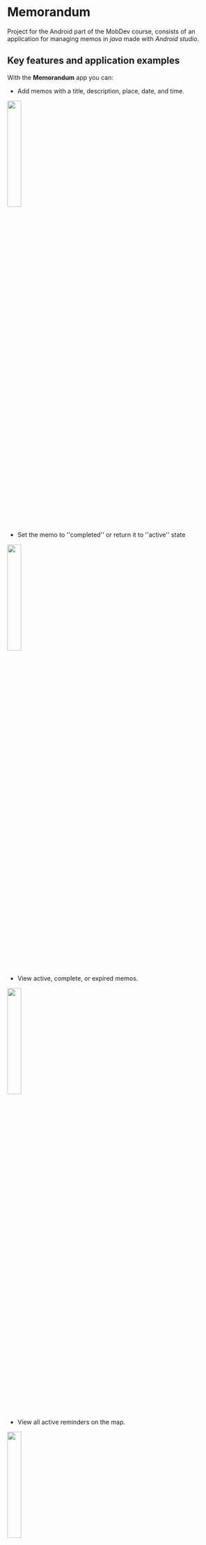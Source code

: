 # Memorandum
Project for the Android part of the MobDev course, consists of an application for managing memos in *java* made with *Android studio*.
## Key features and application examples
With the **Memorandum** app you can:

 - Add memos with a title, description, place, date, and time. <br />
 <img src=https://github.com/GRicciardi00/MobDev-Giuseppe-Ricciardi-Android/blob/main/Screenshots/Addactivtygif.gif width="25%" height="25%">
 
 - Set the memo to ''completed'' or return it to ''active'' state <br />
 <img src=https://github.com/GRicciardi00/MobDev-Giuseppe-Ricciardi-Android/blob/main/Screenshots/Detailactivitygif.gif width="25%" height="25%">

 - View active, complete, or expired memos. <br />
 <img src=https://github.com/GRicciardi00/MobDev-Giuseppe-Ricciardi-Android/blob/main/Screenshots/mainactivirtgif.gif width="25%" height="25%">

 - View all active reminders on the map. <br />
 <img src=https://github.com/GRicciardi00/MobDev-Giuseppe-Ricciardi-Android/blob/main/Screenshots/MapActivitygif.gif width="25%" height="25%">
 
 -Receive a notification on your device when you approach an active memo (even if the app is closed). <br />
 <img src=https://github.com/GRicciardi00/MobDev-Giuseppe-Ricciardi-Android/blob/main/Screenshots/Notificationgif.gif width="25%" height="25%">

## A close look on it
The application is based on the model **MVC**: **M**odel, **V**iew, **C**ontroller.
### Model
>The *model* is responsible for defining the application data. <br />

The *Memo* and *MemoList* classes are the application model. MemoList allows you to derive a list of all active memos and also has other methods used by the various activities.
### View
> *Views* display the data contained in the model and 'capture' the user's interaction with the application
>
As for Views, all the **activity** of the application are based on the use of a *ConstraintLayout*, useful for developing a UI in an intuitive way (without the use of nested views groups).

The only **fragment** present has a linear vertical layout, given the simplicity of its content.
 
### Controller
>*Controllers* are the brain of the application: they provide the link between view and model, manage user inputs sent from the view, and send any updates to the model.

The application consists of 4 **activities** and a **fragment**, the *communication* between activities starting through the use of **intent**.

 - The **mainActivity** is the main entry point of the application, consisting of a *text label* representing what type of memo you are viewing (active, completed or expired), 3 *floatingActionButtons* used to access the other 3 activities, and a **RecyclerViewer** used to display notes.<br />

In addition to showing notes, MainActivity takes care of initialising the *locationManager* to obtain the user's location and initialising the *geofences* of active memos. Whenever the mainActivity "*onPause*" method is called (that is, when other activities are opened, or the app is left in the background), the "*locationManager.removeUpdates()*" method is called to stop using the user's location to avoid unnecessary battery consumption of the device.<br />
<img src=https://github.com/GRicciardi00/MobDev-Giuseppe-Ricciardi-Android/blob/main/Screenshots/MainActivity.png width="25%" height="25%">

 -  The **addActivity** takes care of adding the memos, once you have entered the *title*, a *description*, the *place* in the respective *EditText* and the *date* and the *time* in the appropriate *widgets* you can create the memo by pressing the appropriate button.<br />

Once the key is pressed, a check is made to see if any fields are empty, check that the date entered by the user is valid (from the current day onwards) and finally check if the **geocoding** operation to derive latitude and longitude from the place entered has been successful. <br />

The function that carries out all these checks is called '*saveInput*' and is set as the *onclick* property of the FloatingActionButton in the *activity_add* XML file, in case of invalid or missing fields a **ToastNotification** is called to report it to the user.<br />

<img src=https://github.com/GRicciardi00/MobDev-Giuseppe-Ricciardi-Android/blob/main/Screenshots/AddActivity.png width="25%" height="25%">

 -The **detailActivity** is called in the **memoAdapter** *onclick* event override. Shows title, expiration, location and description of the selected memo, also there is a button to change the status of the memo (active/completed), if the memo has expired (check done using the two methods of the Utils class) sets the TextColor of the TextView of the date to red.<br />
<img src=https://github.com/GRicciardi00/MobDev-Giuseppe-Ricciardi-Android/blob/main/Screenshots/DetailActivity.png width="25%" height="25%">
 
 - The **mapActivity** shows a map,created through the google map API, centred on the user's location.<br />

The activity also creates an annotation on the map for each reminder of the ArrayList of active memos received by the mainActivity via *Intent*.

When the user clicks on an annotation its title is shown.<br />
<img src=https://github.com/GRicciardi00/MobDev-Giuseppe-Ricciardi-Android/blob/main/Screenshots/MapActivity.png width="25%" height="25%">
 
 - The **infoFragment** is accessible from the MainActivity, by clicking on the *menuButton* of the question mark, it shows a TextView that shows a guide on how the app works. There is also another button in the menu to show expired memos.<br />
<img src=https://github.com/GRicciardi00/MobDev-Giuseppe-Ricciardi-Android/blob/main/Screenshots/Fragment.png width="25%" height="25%">

### RecyclerViewer
>The RecyclerView class makes it easy to view and manage large data sets, it is a container for displaying large data sets that you can efficiently scroll through while maintaining a limited number of Views.

Memo displays are via the mainActivity **recyclerViewer**. The **MemoAdapter** class represents the recyclerView adaptor, it is used to provide the LayoutManager with information on how many items should be displayed and the actual View to be used. <br />

In this project, all memos are present on a single Adaptor with a '*status*' attribute that indicates what type of memo to show (active/completed/expired), depending on the button the user presses, one of the three states is set as the attribute by the MainActivity. <br />

The control to decide which type of memo to display is performed in the override of the *onBindViewHolder* method, depending on the status the colour and style of the font to be set is also set, all memos are shown in order of date. <br />
**NB** :A viable alternative to this type of approach was to use fragments with different memoadapters to represent the various types of memos.

### Notifications & Geofencing
The classes that create geofences and manage the sending of notifications are: *GeofenceHelper*,*Notification Helper*, *NotificationBroadcast receiver*.

- **GeofenceHelper** includes all the methods useful for creating geofences (via Google API), used in the mainActivity. User authorisation is required to use geofences for: ACCESS_BACKGROUND_LOCATION. Each GeoFenceHelper has an associated memo that is used by the 'getPendingIntent' method to obtain the memo information and pass it to the **GeoFencingClient** who takes care of the geofence registration.

- **NotificationBroadCastReceiver** retrieves information passed to the **GeoFencingClient** and calls the ''*sendHighPriorityNotification*'' method of the **NotificationHelper** class to send a notification.

- **NotificationHelper** manages all *NotificationManager* operations, creates a notification receiving channel and sends notifications to that channel.
